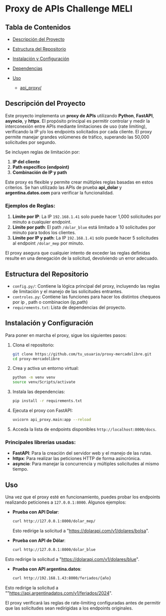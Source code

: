 
# Proxy de APIs Challenge MELI

## Tabla de Contenidos

- [Descripción del Proyecto](#descripción-del-proyecto)
- [Estructura del Repositorio](#estructura-del-repositorio)
- [Instalación y Configuración](#instalación-y-configuración)
- [Dependencias](#dependencias)
- [Uso](#uso)

  - [api_proxy/](#api_proxy)


## Descripción del Proyecto

Este proyecto implementa un **proxy de APIs**  utilizando **Python**, **FastAPI**, **asyncio**, y **httpx**. El propósito principal es permitir controlar y medir la interconexión entre APIs mediante limitaciones de uso (rate limiting), verificando la IP y/o los endpoints solicitados por cada cliente. El proxy permite manejar grandes volúmenes de tráfico, superando las 50,000 solicitudes por segundo. 

Se incluyen reglas de limitación por:
1. **IP del cliente**
2. **Path específico (endpoint)**
3. **Combinación de IP y path**

Este proxy es flexible y permite crear múltiples reglas basadas en estos criterios. Se han utilizado las APIs de prueba **api_dolar** y **argentina.datos.com** para verificar la funcionalidad.

### Ejemplos de Reglas:
1. **Límite por IP**: La IP `192.168.1.41` solo puede hacer 1,000 solicitudes por minuto a cualquier endpoint.
2. **Límite por path**: El path `/dolar_blue` está limitado a 10 solicitudes por minuto para todos los clientes.
3. **Límite por IP y path**: La IP `192.168.1.41` solo puede hacer 5 solicitudes al endpoint `/dolar_mep` por minuto.

El proxy asegura que cualquier intento de exceder las reglas definidas resulte en una denegación de la solicitud, devolviendo un error adecuado.

## Estructura del Repositorio

- `config.py/`: Contiene la lógica principal del proxy, incluyendo las reglas de limitación y el manejo de las solicitudes entrantes.
- `controles.py`: Contiene las funciones para hacer los distintos chequeos por ip , path o combinacion (ip,path)
- `requirements.txt`: Lista de dependencias del proyecto.

## Instalación y Configuración

Para poner en marcha el proxy, sigue los siguientes pasos:

1. Clona el repositorio:
    ```sh
    git clone https://github.com/tu_usuario/proxy-mercadolibre.git
    cd proxy-mercadolibre
    ```

2. Crea y activa un entorno virtual:
    ```sh
    python -m venv venv
    source venv/Scripts/activate
    ```

3. Instala las dependencias:
    ```sh
    pip install -r requirements.txt
    ```

4. Ejecuta el proxy con FastAPI:
    ```sh
    uvicorn api_proxy.main:app --reload
    ```

5. Acceda la lista de endpoints disponibles `http://localhost:8000/docs`.



### Principales librerías usadas:
- **FastAPI**: Para la creación del servidor web y el manejo de las rutas.
- **httpx**: Para realizar las peticiones HTTP de forma asincrónica.
- **asyncio**: Para manejar la concurrencia y múltiples solicitudes al mismo tiempo.

## Uso

Una vez que el proxy esté en funcionamiento, puedes probar los endpoints realizando peticiones a `127.0.0.1:8000`. Algunos ejemplos:

- **Prueba con API Dolar**:
    ```sh
    curl http://127.0.0.1:8000/dolar_mep/
    ```
    Esto redirige la solicitud a "https://dolarapi.com/v1/dolares/bolsa".

- **Prueba con API de Dólar**:
    ```sh
    curl http://127.0.0.1:8000/dolar_blue
    ```
Esto redirige la solicitud a "https://dolarapi.com/v1/dolares/blue".

- **Prueba con API argentina.datos**:
    ```sh
    curl http://192.168.1.43:8000/feriados/{año}
    ```
Esto redirige la solicitud a ""https://api.argentinadatos.com/v1/feriados/2024".



El proxy verificará las reglas de rate-limiting configuradas antes de permitir que las solicitudes sean redirigidas a los endpoints originales.
